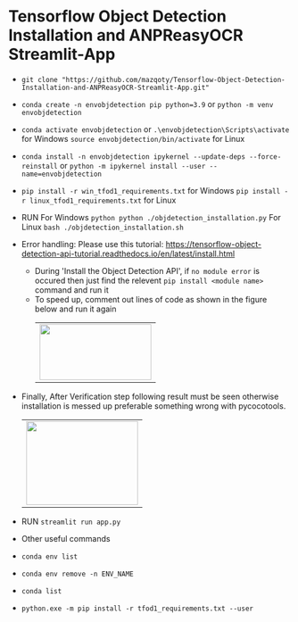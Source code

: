 # Tensorflow Object Detection Installation and ANPReasyOCR Streamlit-App

- `git clone "https://github.com/mazqoty/Tensorflow-Object-Detection-Installation-and-ANPReasyOCR-Streamlit-App.git"`
- `conda create -n envobjdetection pip python=3.9` or `python -m venv envobjdetection`
- `conda activate envobjdetection` or `.\envobjdetection\Scripts\activate` for Windows `source envobjdetection/bin/activate` for Linux
- `conda install -n envobjdetection ipykernel --update-deps --force-reinstall` or `python -m ipykernel install --user --name=envobjdetection`
- `pip install -r win_tfod1_requirements.txt` for Windows `pip install -r linux_tfod1_requirements.txt` for Linux
- RUN
    For Windows `python python ./objdetection_installation.py`
    For Linux `bash ./objdetection_installation.sh`
- Error handling: Please use this tutorial: https://tensorflow-object-detection-api-tutorial.readthedocs.io/en/latest/install.html
    - During 'Install the Object Detection API',  if `no module error` is occured then just find the relevent `pip install <module name>` command and run it
    - To speed up, comment out lines of code as shown in the figure below and run it again
        <table style="width:100%">
            <tr>
                <td><img src="https://i.imgur.com/AZYIThD.jpg" width="200px" height=100px/></td>
            </tr>
        </table>
- Finally, After Verification step following result must be seen otherwise installation is messed up preferable something wrong with pycocotools.
    <table style="width:100%">
        <tr>
            <td><img src="https://i.imgur.com/uRsX4Q7.jpg" width="200px" height=150px/></td>
        </tr>
    </table>
- RUN `streamlit run app.py`

- Other useful commands
- `conda env list`
- `conda env remove -n ENV_NAME`
- `conda list`
- `python.exe -m pip install -r tfod1_requirements.txt --user`


